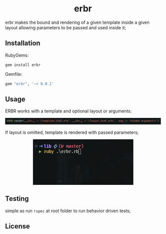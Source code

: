 # <div align="center"> erbr </div>
erbr makes the bound and rendering of a given template inside a given layout allowing parameters to be passed and used inside it;

## Installation
RubyGems:
```
gem install erbr
```
Gemfile: 
```sh
gem "erbr", '~> 0.0.1'
```

## Usage
ERBR works with a template and optional layout or arguments:
<br>
<div align="center">
    <img src="assets/erbr.png" alt="erbr-usage">
</div>

If layout is omitted, template is rendered with passed parameters;
<br>

<div align="center">
    <img src="assets/erbr.gif" alt="erbr-example">
</div>

## Testing
simple as run ```rspec``` at root folder to run behavior driven tests;
<br>

## License
